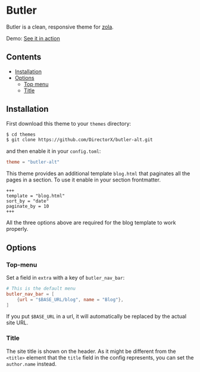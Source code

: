 # Butler 
Butler is a clean, responsive theme for [zola](https://github.com/getzola/zola).

Demo: [See it in action](https://directorx.github.io/butler-alt/)

## Contents

- [Installation](#installation)
- [Options](#options)
  - [Top menu](#top-menu)
  - [Title](#title)

## Installation
First download this theme to your `themes` directory:

```bash
$ cd themes
$ git clone https://github.com/DirectorX/butler-alt.git
```
and then enable it in your `config.toml`:

```toml
theme = "butler-alt"
```

This theme provides an additional template `blog.html` that
paginates all the pages in a section.
To use it enable in your section frontmatter.

```
+++
template = "blog.html"
sort_by = "date"
paginate_by = 10
+++
```

All the three options above are required for the blog template to work properly.

## Options

### Top-menu
Set a field in `extra` with a key of `butler_nav_bar`:

```toml
# This is the default menu
butler_nav_bar = [
    {url = "$BASE_URL/blog", name = "Blog"},
]
```

If you put `$BASE_URL` in a url, it will automatically be replaced by the actual
site URL.

### Title
The site title is shown on the header. As it might be different from the `<title>`
element that the `title` field in the config represents, you can set the `author.name`
instead.
